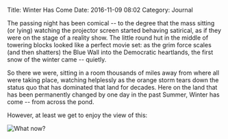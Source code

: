 Title: Winter Has Come
Date: 2016-11-09 08:02
Category: Journal

The passing night has been comical -- to the degree that the mass sitting (or lying) watching the projector screen started behaving satirical, as if they were on the stage of a reality show. The little round hut in the middle of towering blocks looked like a perfect movie set: as the grim force scales (and then shatters) the Blue Wall into the Democratic heartlands, the first snow of the winter came -- quietly.

So there we were, sitting in a room thousands of miles away from where all were taking place, watching helplessly as the orange storm tears down the status quo that has dominated that land for decades. Here on the land that has been permanently changed by one day in the past Summer, Winter has come -- from across the pond.

However, at least we get to enjoy the view of this:

![What now?](https://images.ebornet.com/uploads/big/1bfe960477fb8160f2e8af12fdf96aef.JPG)

